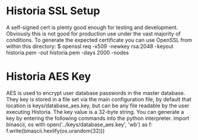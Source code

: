 Historia SSL Setup
==================
A self-signed cert is plenty good enough for testing and development.  Obviously this is not good for production use under the vast majority of conditions. To generate the expected certificate you can use OpenSSL from within this directory:
$ openssl req -x509 -newkey rsa:2048 -keyout historia.pem -out historia.pem -days 2000 -nodes

Historia AES Key
================
AES is used to encrypt user database passwords in the master database.  They key is stored in a file set via the main configuration file, by default that location is keys/database_aes.key, but can be any file readable by the user executing Historia. The key value is a 32-byte string.
You can generate a key by entering the following commands into the python interpreter.
import binascii, os
with open('../keys/database_aes.key', 'wb') as f:
   f.write(binascii.hexlify(os.urandom(32)))
   
